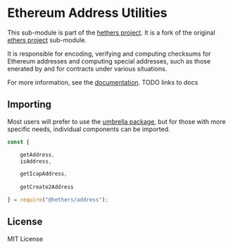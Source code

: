 Ethereum Address Utilities
==========================

This sub-module is part of the [hethers project](https://github.com/ethers-io/ethers.js).  It is a fork of the original [ethers project](https://github.com/ethers-io/ethers.js) sub-module.

It is responsible for encoding, verifying and computing checksums for
Ethereum addresses and computing special addresses, such as those
enerated by and for contracts under various situations.

For more information, see the [documentation](https://docs.ethers.io/v5/api/utils/address/). TODO links to docs

Importing
---------

Most users will prefer to use the [umbrella package](https://www.npmjs.com/package/@hashgraph/hethers),
but for those with more specific needs, individual components can be imported.

```javascript
const {

    getAddress,
    isAddress,

    getIcapAddress,
    
    getCreate2Address

} = require("@hethers/address");
```

License
-------

MIT License
